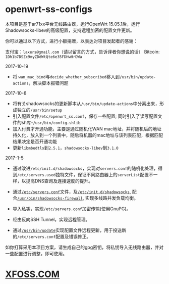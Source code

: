 # openwrt-ss-configs

本项目是基于ar71xx平台无线路由器，运行OpenWrt 15.05.1后，运行Shadowsocks-libev的高级配置，支持远程加密的配置文件更新。

你可以通过以下方式，进行小额捐赠，以表达对项目发起者的感谢：

支付宝：`laxers@gmail.com`（请以留言的方式，告诉译者你想说的话）
Bitcoin: `1Dh1b7DSZc9myZDdWtQte6e35FDHwHrDWa`

2017-10-19

- 将 `wan_mac_bind`与`decide_whether_subscribed`移入到`/usr/bin/update-actions`，解决脚本报错问题

2017-10-8

- 将有关shadowsocks的更新脚本从`/usr/bin/update-actions`中分离出来，形成独立的`/usr/bin/setup`
- 引入配置文件`/etc/openwrt_ss.conf`，保存一些配置; 同时引入了读写配置文件的sh库-`/usr/bin/config.shlib`
- 加入付费才开通功能，主要是通过随机化WAN mac地址，并将随机后的地址持久化，放入到一个列表中，随后将机器的mac地址与该列表匹配，根据匹配结果决定是否开通功能
- 更新`libmbedtls`到`2.5.1`，`shadowsocks-libev`到`3.1.0`

2017-1-5
- 通过改进`/etc/init.d/shadowsocks`，实现对`servers.conf`的随机化处理，得到`/etc/servers.used`独特文件，保证不同路由器上的`serverList`配置不一样，以提高DNS查询及连接速度的提升。

- 通过[`/etc/servers.conf`](https://github.com/gnu4cn/openwrt-ss-configs/blob/master/shadowsocks/etc/servers.conf)文件，及[`/etc/init.d/shadowsocks`](https://github.com/gnu4cn/openwrt-ss-configs/blob/master/shadowsocks/etc/init.d/shadowsocks), 配合[`/usr/bin/shadowsocks-firewall`](https://github.com/gnu4cn/openwrt-ss-configs/blob/master/shadowsocks/usr/bin/shadowsocks-firewall), 实现多线路并发负载均衡。
- 导入私钥，实现`/etc/servers.conf`加密传输(使用GnuPG)。
- 经由反向SSH Tunnel，实现远程管理。
- 通过[`/usr/bin/update`](https://github.com/gnu4cn/openwrt-ss-configs/blob/master/shadowsocks/usr/bin/update)实现配置文件远程更新，用于投送新的`/etc/servers.conf`配置及错误修正。

如你打算采用本项目方案，请生成自己的gpg密钥，将私钥导入无线路由器，并对一些配置进行调整，即可使用。

# [XFOSS.COM](https://xfoss.com/)
